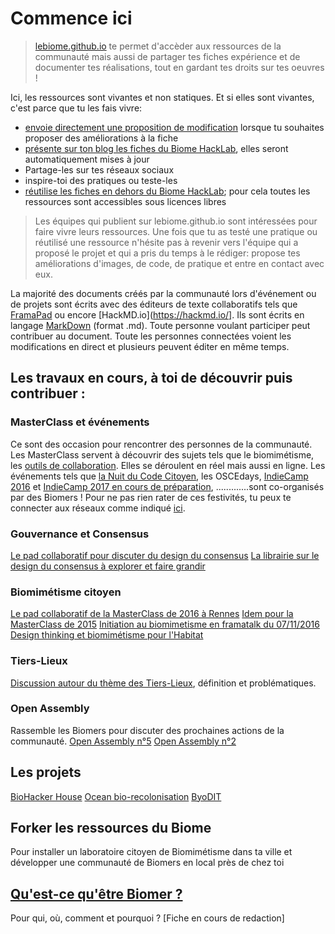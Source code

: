 # Commence ici

> [lebiome.github.io](lebiome.github.io) te permet d'accèder aux ressources de la communauté mais aussi de partager tes fiches expérience et de documenter tes réalisations, tout en gardant tes droits sur tes oeuvres !
 

Ici, les ressources sont vivantes et non statiques. Et si elles sont vivantes, c'est parce que tu les fais vivre:
* [envoie directement une proposition de modification](https://github.com/LeBiome) lorsque tu souhaites proposer des améliorations à la fiche
* [présente sur ton blog les fiches du Biome HackLab](http://www.multibao.org/#multibao/documentation/blob/master/fiches/integrer_fiche_site.md), elles seront automatiquement mises à jour
* Partage-les sur tes réseaux sociaux
* inspire-toi des pratiques ou teste-les
* [réutilise les fiches en dehors du Biome HackLab](http://multibao.org/#multibao/documentation/blob/master/fiches/choisir_licence_libre.md); pour cela toutes les ressources sont accessibles sous licences libres

> Les équipes qui publient sur lebiome.github.io sont intéressées pour faire vivre leurs ressources. Une fois que tu as testé une pratique ou réutilisé une ressource n'hésite pas à revenir vers l'équipe qui a proposé le projet et qui a pris du temps à le rédiger: propose tes améliorations d'images, de code, de pratique et entre en contact avec eux.

La majorité des documents créés par la communauté lors d'événement ou de projets sont écrits avec des éditeurs de texte collaboratifs tels que [FramaPad](https://framapad.org/) ou encore [HackMD.io](https://hackmd.io/]. Ils sont écrits en langage [MarkDown](https://openclassrooms.com/courses/redigez-en-markdown) (format .md). Toute personne voulant participer peut contribuer au document. Toute les personnes connectées voient les modifications en direct et plusieurs peuvent éditer en même temps. 

## Les travaux en cours, à toi de découvrir puis contribuer :

### MasterClass et événements

Ce sont des occasion pour rencontrer des personnes de la communauté. 
Les MasterClass servent à découvrir des sujets tels que le biomimétisme, les [outils de collaboration](https://lebiome.github.io/#LeBiome/community/blob/master/Fiches_outils_pour_ateliers/collaboration.md). Elles se déroulent en réel mais aussi en ligne. 
Les événements tels que [la Nuit du Code Citoyen](), les OSCEdays, [IndieCamp 2016](https://github.com/LeBiome/camps/tree/master/indie_camp_kerbors_2016) et [IndieCamp 2017 en cours de préparation](https://lebiome.github.io/#LeBiome/camps/tree/master/indie_camp_2017), .............sont co-organisés par des Biomers !
Pour ne pas rien rater de ces festivités, tu peux te connecter aux réseaux comme indiqué [ici](https://lebiome.github.io/#LeBiome/community/etre_biomer). 

### Gouvernance et Consensus

[Le pad collaboratif pour discuter du design du consensus](https://paper.dropbox.com/doc/Consensus-exprience-w1mZt8YdVcz9RM24FBCo9)
[La librairie sur le design du consensus à explorer et faire grandir](https://paper.dropbox.com/doc/Librairie-sur-le-design-de-consensus-flY6RQCLEzO9kE09Rr9rK)

### Biomimétisme citoyen

[Le pad collaboratif de la MasterClass de 2016 à Rennes](https://lebiome.github.io/#LeBiome/community/blob/master/Master_Class/Biomimicry_master_class_2016.md)
[Idem pour la MasterClass de 2015](https://lebiome.github.io/#LeBiome/community/blob/master/Master_Class/masterclass_2015.md)
[Initiation au biomimetisme en framatalk du 07/11/2016](https://lebiome.github.io/#LeBiome/community/blob/master/initiation_biomimetisme.md)
[Design thinking et biomimétisme pour l'Habitat](https://lebiome.github.io/#LeBiome/community/blob/master/Fiches_outils_pour_ateliers/atelier_DT_habitat.md)

### Tiers-Lieux
[Discussion autour du thème des Tiers-Lieux](https://lebiome.github.io/#LeBiome/camps/blob/master/bilios_rennes.md), définition et problématiques.

### Open Assembly
Rassemble les Biomers pour discuter des prochaines actions de la communauté.
[Open Assembly n°5](https://lebiome.github.io/#LeBiome/community/blob/master/Open_Assembly/Open_Assembly_5.md)
[Open Assembly n°2](https://lebiome.github.io/#LeBiome/community/blob/master/Open_Assembly/open_assembly_2.md)

## Les projets

[BioHacker House](https://lebiome.github.io/#LeBiome/Proto_et_Projets/tree/master/biohacker_house_project)
[Ocean bio-recolonisation](https://lebiome.github.io/#LeBiome/Proto_et_Projets/tree/master/ocean_Bio_recolonisation)
[ByoDIT](https://lebiome.github.io/#LeBiome/Proto_et_Projets/tree/master/winogradsky_project)

## Forker les ressources du Biome

Pour installer un laboratoire citoyen de Biomimétisme dans ta ville et développer une communauté de Biomers en local près de chez toi

## [Qu'est-ce qu'être Biomer ?](https://lebiome.github.io/#LeBiome/community/etre_biomer)

Pour qui, où, comment et pourquoi ? [Fiche en cours de redaction]
